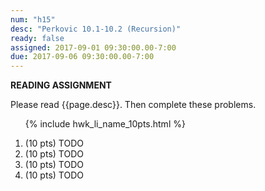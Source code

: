 ```yaml
---
num: "h15"
desc: "Perkovic 10.1-10.2 (Recursion)"
ready: false
assigned: 2017-09-01 09:30:00.00-7:00
due: 2017-09-06 09:30:00.00-7:00
---
```


<b>READING ASSIGNMENT</b>

Please read {{page.desc}}.  Then complete these problems.


<ol>

{% include hwk_li_name_10pts.html %}

<li> (10 pts) TODO </li>

<li> (10 pts) TODO
<div class="pagebreak">
</div>
</li>

<li> (10 pts) TODO </li>

<li> (10 pts) TODO </li>

</ol>

